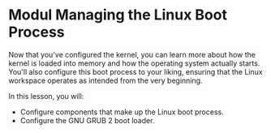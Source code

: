 # Modul Managing the Linux Boot Process

Now that you've configured the kernel, you can learn more about how the kernel is loaded into memory and how the operating system actually starts. You'll also configure this boot process to your liking, ensuring that the Linux workspace operates as intended from the very beginning.

In this lesson, you will:

-   Configure components that make up the Linux boot process.
-   Configure the GNU GRUB 2 boot loader.